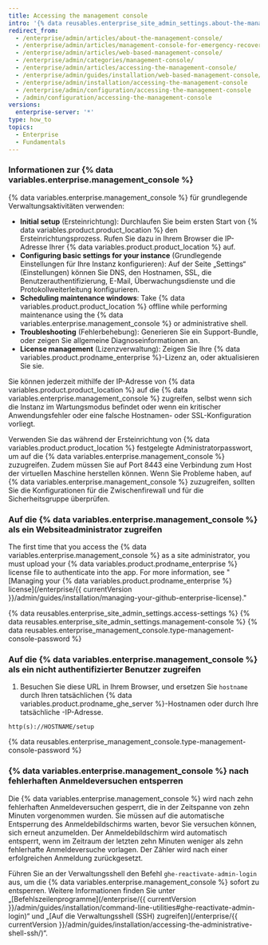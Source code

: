 ```yaml
---
title: Accessing the management console
intro: '{% data reusables.enterprise_site_admin_settings.about-the-management-console %}'
redirect_from:
  - /enterprise/admin/articles/about-the-management-console/
  - /enterprise/admin/articles/management-console-for-emergency-recovery/
  - /enterprise/admin/articles/web-based-management-console/
  - /enterprise/admin/categories/management-console/
  - /enterprise/admin/articles/accessing-the-management-console/
  - /enterprise/admin/guides/installation/web-based-management-console/
  - /enterprise/admin/installation/accessing-the-management-console
  - /enterprise/admin/configuration/accessing-the-management-console
  - /admin/configuration/accessing-the-management-console
versions:
  enterprise-server: '*'
type: how_to
topics:
  - Enterprise
  - Fundamentals
---
```

### Informationen zur {% data variables.enterprise.management_console %}

{% data variables.enterprise.management_console %} für grundlegende Verwaltungsaktivitäten verwenden:
- **Initial setup** (Ersteinrichtung): Durchlaufen Sie beim ersten Start von {% data variables.product.product_location %} den Ersteinrichtungsprozess. Rufen Sie dazu in Ihrem Browser die IP-Adresse Ihrer {% data variables.product.product_location %} auf.
- **Configuring basic settings for your instance** (Grundlegende Einstellungen für Ihre Instanz konfigurieren): Auf der Seite „Settings“ (Einstellungen) können Sie DNS, den Hostnamen, SSL, die Benutzerauthentifizierung, E-Mail, Überwachungsdienste und die Protokollweiterleitung konfigurieren.
- **Scheduling maintenance windows**: Take {% data variables.product.product_location %} offline while performing maintenance using the {% data variables.enterprise.management_console %} or administrative shell.
- **Troubleshooting** (Fehlerbehebung): Generieren Sie ein Support-Bundle, oder zeigen Sie allgemeine Diagnoseinformationen an.
- **License management** (Lizenzverwaltung): Zeigen Sie Ihre {% data variables.product.prodname_enterprise %}-Lizenz an, oder aktualisieren Sie sie.

Sie können jederzeit mithilfe der IP-Adresse von {% data variables.product.product_location %} auf die {% data variables.enterprise.management_console %} zugreifen, selbst wenn sich die Instanz im Wartungsmodus befindet oder wenn ein kritischer Anwendungsfehler oder eine falsche Hostnamen- oder SSL-Konfiguration vorliegt.

Verwenden Sie das während der Ersteinrichtung von {% data variables.product.product_location %} festgelegte Administratorpasswort, um auf die {% data variables.enterprise.management_console %} zuzugreifen. Zudem müssen Sie auf Port 8443 eine Verbindung zum Host der virtuellen Maschine herstellen können. Wenn Sie Probleme haben, auf {% data variables.enterprise.management_console %} zuzugreifen, sollten Sie die Konfigurationen für die Zwischenfirewall und für die Sicherheitsgruppe überprüfen.

### Auf die {% data variables.enterprise.management_console %} als ein Websiteadministrator zugreifen

The first time that you access the {% data variables.enterprise.management_console %} as a site administrator, you must upload your {% data variables.product.prodname_enterprise %} license file to authenticate into the app. For more information, see "[Managing your {% data variables.product.prodname_enterprise %} license](/enterprise/{{ currentVersion }}/admin/guides/installation/managing-your-github-enterprise-license)."

{% data reusables.enterprise_site_admin_settings.access-settings %}
{% data reusables.enterprise_site_admin_settings.management-console %}
{% data reusables.enterprise_management_console.type-management-console-password %}

### Auf die {% data variables.enterprise.management_console %} als ein nicht authentifizierter Benutzer zugreifen

1. Besuchen Sie diese URL in Ihrem Browser, und ersetzen Sie `hostname` durch Ihren tatsächlichen {% data variables.product.prodname_ghe_server %}-Hostnamen oder durch Ihre tatsächliche -IP-Adresse.
  ```shell
  http(s)://HOSTNAME/setup
  ```
{% data reusables.enterprise_management_console.type-management-console-password %}

### {% data variables.enterprise.management_console %} nach fehlerhaften Anmeldeversuchen entsperren

Die {% data variables.enterprise.management_console %} wird nach zehn fehlerhaften Anmeldeversuchen gesperrt, die in der Zeitspanne von zehn Minuten vorgenommen wurden. Sie müssen auf die automatische Entsperrung des Anmeldebildschirms warten, bevor Sie versuchen können, sich erneut anzumelden. Der Anmeldebildschirm wird automatisch entsperrt, wenn im Zeitraum der letzten zehn Minuten weniger als zehn fehlerhafte Anmeldeversuche vorlagen. Der Zähler wird nach einer erfolgreichen Anmeldung zurückgesetzt.

Führen Sie an der Verwaltungsshell den Befehl `ghe-reactivate-admin-login` aus, um die {% data variables.enterprise.management_console %} sofort zu entsperren. Weitere Informationen finden Sie unter „[Befehlszeilenprogramme](/enterprise/{{ currentVersion }}/admin/guides/installation/command-line-utilities#ghe-reactivate-admin-login)“ und „[Auf die Verwaltungsshell (SSH) zugreifen](/enterprise/{{ currentVersion }}/admin/guides/installation/accessing-the-administrative-shell-ssh/)“.
